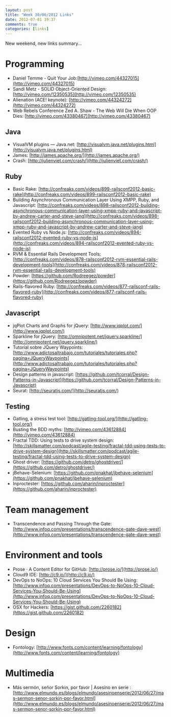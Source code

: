 ```yaml
---
layout: post
title: "Week 30/06/2012 Links"
date: 2012-07-01 19:37
comments: true
categories: [links] 
---
```


New weekend, new links summary...


Programming
===========
- Daniel Temme - Quit Your Job:[http://vimeo.com/44327015](http://vimeo.com/44327015) 
- Sandi Metz - SOLID Object-Oriented Design: [http://vimeo.com/12350535](http://vimeo.com/12350535) 
- Alienation (ACE! keynote): [http://vimeo.com/44324272](http://vimeo.com/44324272) 
- Web Rebels Conference Zed A. Shaw - The Web Will Die When OOP Dies: [http://vimeo.com/43380467](http://vimeo.com/43380467) 

Java
----
- VisualVM plugins — Java.net: [http://visualvm.java.net/plugins.html](http://visualvm.java.net/plugins.html) 
- James: [http://james.apache.org/](http://james.apache.org/) 
- Crash: [http://julienviet.com/crash/](http://julienviet.com/crash/) 

Ruby
----
- Basic Rake: [http://confreaks.com/videos/899-railsconf2012-basic-rake](http://confreaks.com/videos/899-railsconf2012-basic-rake) 
- Building Asynchronous Communication Layer Using XMPP, Ruby, and Javascript: [http://confreaks.com/videos/898-railsconf2012-building-asynchronous-communication-layer-using-xmpp-ruby-and-javascript-by-andrew-carter-and-steve-jang](http://confreaks.com/videos/898-railsconf2012-building-asynchronous-communication-layer-using-xmpp-ruby-and-javascript-by-andrew-carter-and-steve-jang) 
- Evented Ruby vs Node.js: [http://confreaks.com/videos/894-railsconf2012-evented-ruby-vs-node-js](http://confreaks.com/videos/894-railsconf2012-evented-ruby-vs-node-js) 
- RVM & Essential Rails Development Tools: [http://confreaks.com/videos/878-railsconf2012-rvm-essential-rails-development-tools](http://confreaks.com/videos/878-railsconf2012-rvm-essential-rails-development-tools) 
- Powder: [https://github.com/Rodreegez/powder](https://github.com/Rodreegez/powder) 
- Rails-flavored Ruby: [http://confreaks.com/videos/877-railsconf-rails-flavored-ruby](http://confreaks.com/videos/877-railsconf-rails-flavored-ruby) 

Javascript
----------
- jqPlot Charts and Graphs for jQuery: [http://www.jqplot.com/](http://www.jqplot.com/) 
- Sparkline for jQuery: [http://omnipotent.net/jquery.sparkline/](http://omnipotent.net/jquery.sparkline/) 
- Tutorial sobre JQuery Waypoints: [http://www.adictosaltrabajo.com/tutoriales/tutoriales.php?pagina=JQueryWaypoints](http://www.adictosaltrabajo.com/tutoriales/tutoriales.php?pagina=JQueryWaypoints) 
- Design patterns in javascript: [https://github.com/tcorral/Design-Patterns-in-Javascript](https://github.com/tcorral/Design-Patterns-in-Javascript) 
- Seurat: [http://seuratjs.com/](http://seuratjs.com/) 

Testing
-------
- Gatling, a stress test tool: [http://gatling-tool.org/](http://gatling-tool.org/) 
- Busting the BDD myths: [http://vimeo.com/43612884](http://vimeo.com/43612884) 
- Fractal TDD: Using tests to drive system design: [http://skillsmatter.com/podcast/agile-testing/fractal-tdd-using-tests-to-drive-system-design](http://skillsmatter.com/podcast/agile-testing/fractal-tdd-using-tests-to-drive-system-design) 
- Ghost driver: [https://github.com/detro/ghostdriver/](https://github.com/detro/ghostdriver/) 
- jBehave-Selenium: [https://github.com/pnakhat/jbehave-selenium](https://github.com/pnakhat/jbehave-selenium) 
- Inproctester: [https://github.com/aharin/inproctester](https://github.com/aharin/inproctester) 

Team management
===============
- Transcendence and Passing Through the Gate: [http://www.infoq.com/presentations/transcendence-gate-dave-west](http://www.infoq.com/presentations/transcendence-gate-dave-west) 

Environment and tools
=====================
- Prose · A Content Editor for GitHub: [http://prose.io/](http://prose.io/) 
- Cloud9 IDE: [http://c9.io/](http://c9.io/) 
- DevOps to NoOps: 10 Cloud Services You Should Be Using: [http://www.infoq.com/presentations/DevOps-to-NoOps-10-Cloud-Services-You-Should-Be-Using](http://www.infoq.com/presentations/DevOps-to-NoOps-10-Cloud-Services-You-Should-Be-Using) 
- OSX for Hackers: [https://gist.github.com/2260182](https://gist.github.com/2260182) 

Design
======
- Fontology: [http://www.fonts.com/content/learning/fontology](http://www.fonts.com/content/learning/fontology) 

Multimedia
==========
- Más sermón, señor Sorkin, por favor | Asesino en serie : [http://www.elmundo.es/blogs/elmundo/asesinoenserie/2012/06/27/mas-sermon-senor-sorkin-por-favor.html](http://www.elmundo.es/blogs/elmundo/asesinoenserie/2012/06/27/mas-sermon-senor-sorkin-por-favor.html) 
